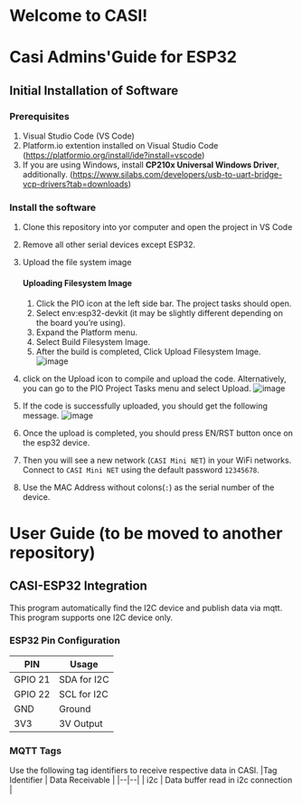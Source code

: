 # Welcome to CASI!
# Casi Admins'Guide for ESP32

## Initial Installation of Software
### Prerequisites
1. Visual Studio Code (VS Code)
2. Platform.io extention installed on Visual Studio Code (https://platformio.org/install/ide?install=vscode)
3. If you are using Windows, install **CP210x Universal Windows Driver**, additionally. (https://www.silabs.com/developers/usb-to-uart-bridge-vcp-drivers?tab=downloads)

### Install the software

1. Clone this repository into yor computer and open the project in VS Code
2. Remove all other serial devices except ESP32.
3. Upload the file system image
   #### Uploading Filesystem Image
   1. Click the PIO icon at the left side bar. The project tasks should open.
   2. Select env:esp32-devkit (it may be slightly different depending on the board you’re using).
   3. Expand the Platform menu.
   4. Select Build Filesystem Image.
   5. After the build is completed, Click Upload Filesystem Image.
   ![image](https://github.com/casi-devops-team/casi-esp32-all-in-one/assets/136977780/76245276-bc13-4e43-8a13-6105925aca21)
   
4. click on the Upload icon to compile and upload the code. Alternatively, you can go to the PIO Project Tasks menu and select Upload.
   ![image](https://github.com/casi-devops-team/casi-esp32-all-in-one/assets/136977780/7b76e6b0-6d2e-42ee-a930-334b809636e1)
5. If the code is successfully uploaded, you should get the following message.
   ![image](https://github.com/casi-devops-team/casi-esp32-all-in-one/assets/136977780/4cf08057-6e52-4c2d-9780-24c289b4fff9)
6. Once the upload is completed, you should press EN/RST button once on the esp32 device.
7. Then you will see a new network (`CASI Mini NET`) in your WiFi networks. Connect to `CASI Mini NET` using the default password `12345678`.
8. Use the MAC Address without colons(`:`) as the serial number of the device.




# User Guide (to be moved to another repository)
## CASI-ESP32 Integration
This program automatically find the I2C device and publish data via mqtt. This program supports one I2C device only.

### ESP32 Pin Configuration
|PIN  | Usage |
|--|--|
| GPIO 21 | SDA for I2C |
| GPIO 22 | SCL for I2C |
| GND | Ground |
| 3V3 | 3V Output |

### MQTT Tags
Use the following tag identifiers to receive respective data in CASI.
|Tag Identifier  | Data Receivable |
|--|--|
| i2c | Data buffer read in i2c connection |
